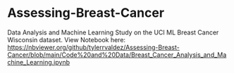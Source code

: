 # Assessing-Breast-Cancer
Data Analysis and Machine Learning Study on the UCI ML Breast Cancer Wisconsin dataset.
View Notebook here: https://nbviewer.org/github/tylerrvaldez/Assessing-Breast-Cancer/blob/main/Code%20and%20Data/Breast_Cancer_Analysis_and_Machine_Learning.ipynb
